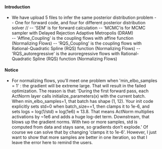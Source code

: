 #### Introduction
* We have upload 5 files to infer the same posterior distribution problem -- One for forward code, and four for different posterior distribution solver //
-- 'SEM' is for forward calculation
-- 'MCMC'is for MCMC sampler with  Delayed Rejection Adaptive Metropolis (DRAM)  
-- 'Affine_Coupling' is the coupling flows with affine function (Normalizing Flows)
-- 'RQS_Coupling' is the coupling flows with Rational-Quadratic Spline (RQS) function (Normalizing Flows)
-- 'RQS_autoregressive' is the auroregressive flows with Rational-Quadratic Spline (RQS) function (Normalizing Flows)

#### Notice
* For normalizing flows, you'll meet one problem when 'min_elbo_samples = 1' : the gradient will be extreme large. That will result in the failed optimization.
The reason is that:
'During the first forward pass, each ActNorm layer calls initialize_parameters(x) with the current batch. When min_elbo_samples=1, that batch has shape (1, 12).
Your init code explicitly sets std=0 when batch_size==1, then clamps it to 1e-6, and sets logs = log(1/std) ≈ log(1e6) ≈ 13.8. That means ActNorm multiplies activations by ~1e6 and adds a huge log-det term.
Downstream, that blows up the gradient norms. With two or more samples, std is computed from data and stays sane, so gradients don’t explode.'
Of course we can solve that by changing 'clamps it to 1e-6'. However, I just want to show that more samples are better in one iteration, so that I leave the error here to remind the users.
     
